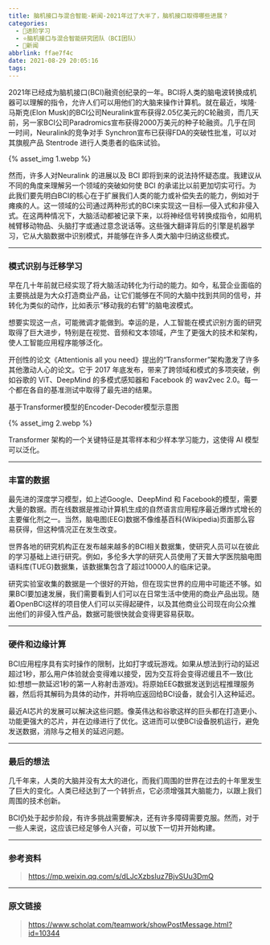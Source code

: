 ```yaml
---
title: 脑机接口与混合智能-新闻-2021年过了大半了，脑机接口取得哪些进展？
categories:
  - 🌙进阶学习
  - ⭐脑机接口与混合智能研究团队（BCI团队）
  - 💫新闻
abbrlink: ffae7f4c
date: 2021-08-29 20:05:16
tags:
---
```


2021年已经成为脑机接口(BCI)融资创纪录的一年。BCI将人类的脑电波转换成机器可以理解的指令，允许人们可以用他们的大脑来操作计算机。就在最近，埃隆·马斯克(Elon Musk)的BCI公司Neuralink宣布获得2.05亿美元的C轮融资，而几天前，另一家BCI公司Paradromics宣布获得2000万美元的种子轮融资。几乎在同一时间，Neuralink的竞争对手 Synchron宣布已获得FDA的突破性批准，可以对其旗舰产品 Stentrode 进行人类患者的临床试验。

{% asset_img 1.webp %}

<!--more-->

然而，许多人对Neuralink 的进展以及 BCI 即将到来的说法持怀疑态度。我建议从不同的角度来理解另一个领域的突破如何使 BCI 的承诺比以前更加切实可行。为此我们要先明白BCI的核心在于扩展我们人类的能力或补偿失去的能力，例如对于瘫痪的人。这一领域的公司通过两种形式的BCI来实现这一目标—侵入式和非侵入式。在这两种情况下，大脑活动都被记录下来，以将神经信号转换成指令，如用机械臂移动物品、头脑打字或通过意念说话等。这些强大翻译背后的引擎是机器学习，它从大脑数据中识别模式，并能够在许多人类大脑中归纳这些模式。

***

### 模式识别与迁移学习

早在几十年前就已经实现了将大脑活动转化为行动的能力。如今，私营企业面临的主要挑战是为大众打造商业产品，让它们能够在不同的大脑中找到共同的信号，并转化为类似的动作，比如表示“移动我的右臂”的脑电波模式。

想要实现这一点，可能微调才能做到。幸运的是，人工智能在模式识别方面的研究取得了巨大进步，特别是在视觉、音频和文本领域，产生了更强大的技术和架构，使人工智能应用程序能够泛化。

开创性的论文《Attentionis all you need》提出的“Transformer”架构激发了许多其他激动人心的论文。它于 2017 年底发布，带来了跨领域和模式的多项突破，例如谷歌的 ViT、DeepMind 的多模式感知器和 Facebook 的 wav2vec 2.0。每一个都在各自的基准测试中取得了最先进的结果。

基于Transformer模型的Encoder-Decoder模型示意图

{% asset_img 2.webp %}

Transformer 架构的一个关键特征是其零样本和少样本学习能力，这使得 AI 模型可以泛化。

***

### 丰富的数据

最先进的深度学习模型，如上述Google、DeepMind 和 Facebook的模型，需要大量的数据。而在线数据是推动计算机生成的自然语言应用程序最近爆炸式增长的主要催化剂之一。当然，脑电图(EEG)数据不像维基百科(Wikipedia)页面那么容易获得，但这种情况正在发生改变。

世界各地的研究机构正在发布越来越多的BCI相关数据集，使研究人员可以在彼此的学习基础上进行研究。例如，多伦多大学的研究人员使用了天普大学医院脑电图语料库(TUEG)数据集，该数据集包含了超过10000人的临床记录。

研究实验室收集的数据是一个很好的开始，但在现实世界的应用中可能还不够。如果BCI要加速发展，我们需要看到人们可以在日常生活中使用的商业产品出现。随着OpenBCI这样的项目使人们可以买得起硬件，以及其他商业公司现在向公众推出他们的非侵入性产品，数据可能很快就会变得更容易获取。

***

### 硬件和边缘计算

BCI应用程序具有实时操作的限制，比如打字或玩游戏。如果从想法到行动的延迟超过1秒，那么用户体验就会变得难以接受，因为交互将会变得迟缓且不一致(比如:想想一款延迟1秒的第一人称射击游戏)。将原始EEG数据发送到远程推理服务器，然后将其解码为具体的动作，并将响应返回给BCI设备，就会引入这种延迟。

最近AI芯片的发展可以解决这些问题。像英伟达和谷歌这样的巨头都在打造更小、功能更强大的芯片，并在边缘进行了优化。这进而可以使BCI设备脱机运行，避免发送数据，消除与之相关的延迟问题。

***

### 最后的想法

几千年来，人类的大脑并没有太大的进化，而我们周围的世界在过去的十年里发生了巨大的变化。人类已经达到了一个转折点，它必须增强其大脑能力，以跟上我们周围的技术创新。

BCI仍处于起步阶段，有许多挑战需要解决，还有许多障碍需要克服。然而，对于一些人来说，这应该已经足够令人兴奋，可以放下一切并开始构建。

***

### 参考资料

> <https://mp.weixin.qq.com/s/dLJcXzbsIuz7BjvSUu3DmQ>

***

### 原文链接

> <https://www.scholat.com/teamwork/showPostMessage.html?id=10344>
